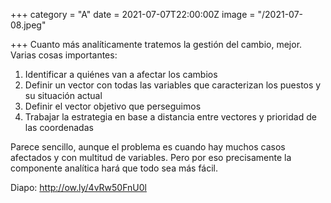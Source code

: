 +++
category = "A"
date = 2021-07-07T22:00:00Z
image = "/2021-07-08.jpeg"

+++
Cuanto más analíticamente tratemos la gestión del cambio, mejor. Varias cosas importantes:  
  
1) Identificar a quiénes van a afectar los cambios  
2) Definir un vector con todas las variables que caracterizan los puestos y su situación actual  
3) Definir el vector objetivo que perseguimos  
4) Trabajar la estrategia en base a distancia entre vectores y prioridad de las coordenadas  
  
Parece sencillo, aunque el problema es cuando hay muchos casos afectados y con multitud de variables. Pero por eso precisamente la componente analítica hará que todo sea más fácil.   
  
Diapo: http://ow.ly/4vRw50FnU0l